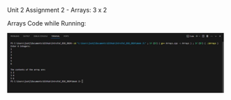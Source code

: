 Unit 2 Assignment 2 - Arrays: 3 x 2

Arrays Code while Running: 

![Screenshot of Arrays Code](week2_output.JPG)
